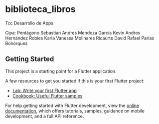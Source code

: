 # biblioteca_libros

Tcc Desarrollo de Apps

Cipa: Pentágono
Sebastian Andres Mendoza Garcia
Kevin Andres Hernández Robles
Karla Vanessa Molinares Ricaurte
David Rafael Parias Bohórquez

## Getting Started

This project is a starting point for a Flutter application.

A few resources to get you started if this is your first Flutter project:

- [Lab: Write your first Flutter app](https://docs.flutter.dev/get-started/codelab)
- [Cookbook: Useful Flutter samples](https://docs.flutter.dev/cookbook)

For help getting started with Flutter development, view the
[online documentation](https://docs.flutter.dev/), which offers tutorials,
samples, guidance on mobile development, and a full API reference.

